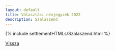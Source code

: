 ```yaml
---
layout: default
title: Választási névjegyzék 2022
description: Szalaszend
---
```


{% include settlementHTMLs/Szalaszend.html %}

[Vissza](./)